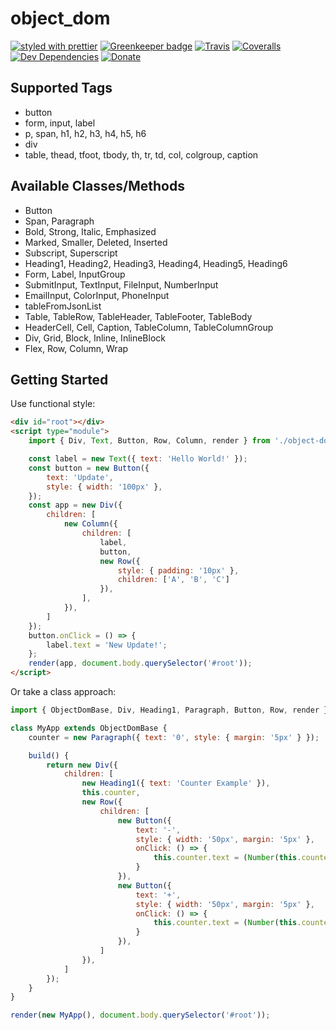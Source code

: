 # object_dom

[![styled with prettier](https://img.shields.io/badge/styled_with-prettier-ff69b4.svg)](https://github.com/prettier/prettier)
[![Greenkeeper badge](https://badges.greenkeeper.io/alexjoverm/typescript-library-starter.svg)](https://greenkeeper.io/)
[![Travis](https://img.shields.io/travis/alexjoverm/typescript-library-starter.svg)](https://travis-ci.org/alexjoverm/typescript-library-starter)
[![Coveralls](https://img.shields.io/coveralls/alexjoverm/typescript-library-starter.svg)](https://coveralls.io/github/alexjoverm/typescript-library-starter)
[![Dev Dependencies](https://david-dm.org/alexjoverm/typescript-library-starter/dev-status.svg)](https://david-dm.org/alexjoverm/typescript-library-starter?type=dev)
[![Donate](https://img.shields.io/badge/donate-paypal-blue.svg)](https://paypal.me/AJoverMorales)

## Supported Tags

- button
- form, input, label
- p, span, h1, h2, h3, h4, h5, h6
- div
- table, thead, tfoot, tbody, th, tr, td, col, colgroup, caption

## Available Classes/Methods

- Button
- Span, Paragraph
- Bold, Strong, Italic, Emphasized
- Marked, Smaller, Deleted, Inserted
- Subscript, Superscript
- Heading1, Heading2, Heading3, Heading4, Heading5, Heading6
- Form, Label, InputGroup
- SubmitInput, TextInput, FileInput, NumberInput
- EmailInput, ColorInput, PhoneInput
- tableFromJsonList
- Table, TableRow, TableHeader, TableFooter, TableBody
- HeaderCell, Cell, Caption, TableColumn, TableColumnGroup
- Div, Grid, Block, Inline, InlineBlock
- Flex, Row, Column, Wrap

## Getting Started

Use functional style:

```html
<div id="root"></div>
<script type="module">
    import { Div, Text, Button, Row, Column, render } from './object-dom.es5.js';

    const label = new Text({ text: 'Hello World!' });
    const button = new Button({
        text: 'Update',
        style: { width: '100px' },
    });
    const app = new Div({
        children: [
            new Column({
                children: [
                    label,
                    button,
                    new Row({
                        style: { padding: '10px' },
                        children: ['A', 'B', 'C']
                    }),
                ],
            }),
        ]
    });
    button.onClick = () => {
        label.text = 'New Update!';
    };
    render(app, document.body.querySelector('#root'));
</script>
```

Or take a class approach:

```js
import { ObjectDomBase, Div, Heading1, Paragraph, Button, Row, render } from './dist/object-dom.es5.js';

class MyApp extends ObjectDomBase {
    counter = new Paragraph({ text: '0', style: { margin: '5px' } });

    build() {
        return new Div({
            children: [
                new Heading1({ text: 'Counter Example' }),
                this.counter,
                new Row({
                    children: [
                        new Button({
                            text: '-',
                            style: { width: '50px', margin: '5px' },
                            onClick: () => {
                                this.counter.text = (Number(this.counter.text) - 1).toString();
                            }
                        }),
                        new Button({
                            text: '+',
                            style: { width: '50px', margin: '5px' },
                            onClick: () => {
                                this.counter.text = (Number(this.counter.text) + 1).toString();
                            }
                        }),
                    ]
                }),
            ]
        });
    }
}

render(new MyApp(), document.body.querySelector('#root'));
```
